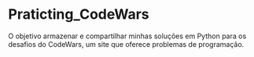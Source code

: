 # Praticting_CodeWars
O objetivo armazenar e compartilhar minhas soluções em Python para os desafios do CodeWars, um site que oferece problemas de programação.
